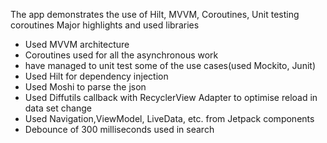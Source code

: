 
The app demonstrates the use of Hilt, MVVM, Coroutines, Unit testing coroutines
Major highlights and used libraries 
- Used MVVM architecture 
- Coroutines used for all the asynchronous work
- have managed to unit test some of the use cases(used Mockito, Junit)
- Used Hilt for dependency injection
- Used Moshi to parse the json
- Used Diffutils callback with RecyclerView Adapter to optimise reload in data set change
- Used Navigation,ViewModel, LiveData, etc. from Jetpack components 
- Debounce of 300 milliseconds used in search
